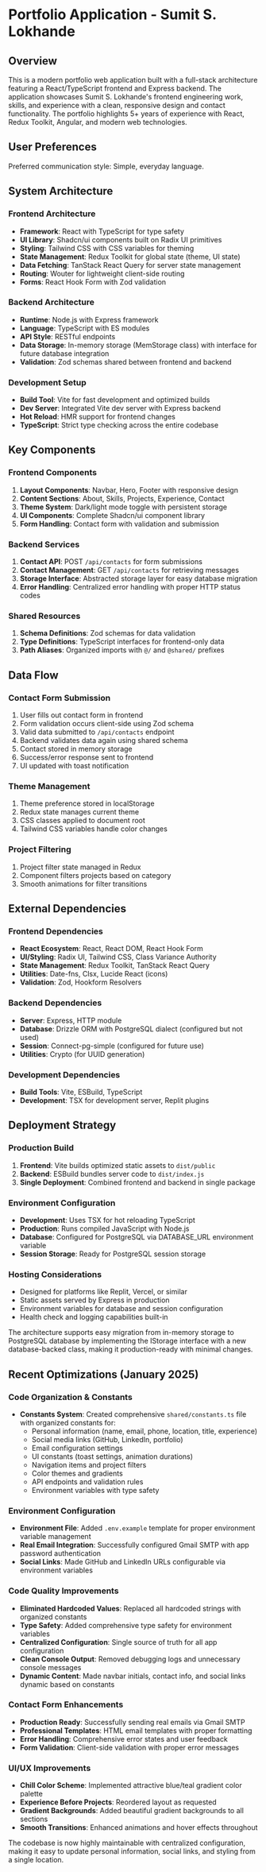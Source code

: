 # Portfolio Application - Sumit S. Lokhande

## Overview

This is a modern portfolio web application built with a full-stack architecture featuring a React/TypeScript frontend and Express backend. The application showcases Sumit S. Lokhande's frontend engineering work, skills, and experience with a clean, responsive design and contact functionality. The portfolio highlights 5+ years of experience with React, Redux Toolkit, Angular, and modern web technologies.

## User Preferences

Preferred communication style: Simple, everyday language.

## System Architecture

### Frontend Architecture
- **Framework**: React with TypeScript for type safety
- **UI Library**: Shadcn/ui components built on Radix UI primitives
- **Styling**: Tailwind CSS with CSS variables for theming
- **State Management**: Redux Toolkit for global state (theme, UI state)
- **Data Fetching**: TanStack React Query for server state management
- **Routing**: Wouter for lightweight client-side routing
- **Forms**: React Hook Form with Zod validation

### Backend Architecture
- **Runtime**: Node.js with Express framework
- **Language**: TypeScript with ES modules
- **API Style**: RESTful endpoints
- **Data Storage**: In-memory storage (MemStorage class) with interface for future database integration
- **Validation**: Zod schemas shared between frontend and backend

### Development Setup
- **Build Tool**: Vite for fast development and optimized builds
- **Dev Server**: Integrated Vite dev server with Express backend
- **Hot Reload**: HMR support for frontend changes
- **TypeScript**: Strict type checking across the entire codebase

## Key Components

### Frontend Components
1. **Layout Components**: Navbar, Hero, Footer with responsive design
2. **Content Sections**: About, Skills, Projects, Experience, Contact
3. **Theme System**: Dark/light mode toggle with persistent storage
4. **UI Components**: Complete Shadcn/ui component library
5. **Form Handling**: Contact form with validation and submission

### Backend Services
1. **Contact API**: POST `/api/contacts` for form submissions
2. **Contact Management**: GET `/api/contacts` for retrieving messages
3. **Storage Interface**: Abstracted storage layer for easy database migration
4. **Error Handling**: Centralized error handling with proper HTTP status codes

### Shared Resources
1. **Schema Definitions**: Zod schemas for data validation
2. **Type Definitions**: TypeScript interfaces for frontend-only data
3. **Path Aliases**: Organized imports with `@/` and `@shared/` prefixes

## Data Flow

### Contact Form Submission
1. User fills out contact form in frontend
2. Form validation occurs client-side using Zod schema
3. Valid data submitted to `/api/contacts` endpoint
4. Backend validates data again using shared schema
5. Contact stored in memory storage
6. Success/error response sent to frontend
7. UI updated with toast notification

### Theme Management
1. Theme preference stored in localStorage
2. Redux state manages current theme
3. CSS classes applied to document root
4. Tailwind CSS variables handle color changes

### Project Filtering
1. Project filter state managed in Redux
2. Component filters projects based on category
3. Smooth animations for filter transitions

## External Dependencies

### Frontend Dependencies
- **React Ecosystem**: React, React DOM, React Hook Form
- **UI/Styling**: Radix UI, Tailwind CSS, Class Variance Authority
- **State Management**: Redux Toolkit, TanStack React Query
- **Utilities**: Date-fns, Clsx, Lucide React (icons)
- **Validation**: Zod, Hookform Resolvers

### Backend Dependencies
- **Server**: Express, HTTP module
- **Database**: Drizzle ORM with PostgreSQL dialect (configured but not used)
- **Session**: Connect-pg-simple (configured for future use)
- **Utilities**: Crypto (for UUID generation)

### Development Dependencies
- **Build Tools**: Vite, ESBuild, TypeScript
- **Development**: TSX for development server, Replit plugins

## Deployment Strategy

### Production Build
1. **Frontend**: Vite builds optimized static assets to `dist/public`
2. **Backend**: ESBuild bundles server code to `dist/index.js`
3. **Single Deployment**: Combined frontend and backend in single package

### Environment Configuration
- **Development**: Uses TSX for hot reloading TypeScript
- **Production**: Runs compiled JavaScript with Node.js
- **Database**: Configured for PostgreSQL via DATABASE_URL environment variable
- **Session Storage**: Ready for PostgreSQL session storage

### Hosting Considerations
- Designed for platforms like Replit, Vercel, or similar
- Static assets served by Express in production
- Environment variables for database and session configuration
- Health check and logging capabilities built-in

The architecture supports easy migration from in-memory storage to PostgreSQL database by implementing the IStorage interface with a new database-backed class, making it production-ready with minimal changes.

## Recent Optimizations (January 2025)

### Code Organization & Constants
- **Constants System**: Created comprehensive `shared/constants.ts` file with organized constants for:
  - Personal information (name, email, phone, location, title, experience)
  - Social media links (GitHub, LinkedIn, portfolio)
  - Email configuration settings
  - UI constants (toast settings, animation durations)
  - Navigation items and project filters
  - Color themes and gradients
  - API endpoints and validation rules
  - Environment variables with type safety

### Environment Configuration
- **Environment File**: Added `.env.example` template for proper environment variable management
- **Real Email Integration**: Successfully configured Gmail SMTP with app password authentication
- **Social Links**: Made GitHub and LinkedIn URLs configurable via environment variables

### Code Quality Improvements
- **Eliminated Hardcoded Values**: Replaced all hardcoded strings with organized constants
- **Type Safety**: Added comprehensive type safety for environment variables
- **Centralized Configuration**: Single source of truth for all app configuration
- **Clean Console Output**: Removed debugging logs and unnecessary console messages
- **Dynamic Content**: Made navbar initials, contact info, and social links dynamic based on constants

### Contact Form Enhancements
- **Production Ready**: Successfully sending real emails via Gmail SMTP
- **Professional Templates**: HTML email templates with proper formatting
- **Error Handling**: Comprehensive error states and user feedback
- **Form Validation**: Client-side validation with proper error messages

### UI/UX Improvements
- **Chill Color Scheme**: Implemented attractive blue/teal gradient color palette
- **Experience Before Projects**: Reordered layout as requested
- **Gradient Backgrounds**: Added beautiful gradient backgrounds to all sections
- **Smooth Transitions**: Enhanced animations and hover effects throughout

The codebase is now highly maintainable with centralized configuration, making it easy to update personal information, social links, and styling from a single location.